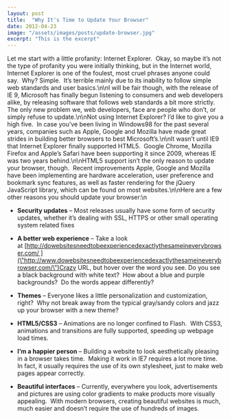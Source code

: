 ```yaml
---
layout: post
title:  "Why It's Time to Update Your Browser"
date: 2012-04-23
image: "/assets/images/posts/update-browser.jpg"
excerpt: "This is the excerpt"
---
```

Let me start with a little profanity: Internet Explorer.  Okay, so maybe it’s not the type of profanity you were initially thinking, but in the Internet world, Internet Explorer is one of the foulest, most cruel phrases anyone could say.  Why? Simple.  It’s terrible mainly due to its inability to follow simple web standards and user basics.\n\nI will be fair though, with the release of IE 9, Microsoft has finally begun listening to consumers and web developers alike, by releasing software that follows web standards a bit more strictly. The only new problem we, web developers, face are people who don’t, or simply refuse to update.\n\nNot using Internet Explorer? I’d like to give you a high five.  In case you’ve been living in Windows98 for the past several years, companies such as Apple, Google and Mozilla have made great strides in building better browsers to best Microsoft’s.\n\nIt wasn’t until IE9 that Internet Explorer finally supported HTML5.  Google Chrome, Mozilla Firefox and Apple’s Safari have been supporting it since 2009, whereas IE was two years behind.\n\nHTML5 support isn’t the only reason to update your browser, though.  Recent improvements Apple, Google and Mozilla have been implementing are hardware acceleration, user preference and bookmark sync features, as well as faster rendering for the jQuery JavaScript library, which can be found on most websites.\n\nHere are a few other reasons you should update your browser:\n

*   **Security updates** – Most releases usually have some form of security updates, whether it’s dealing with SSL, HTTPS or other small operating system related fixes

*   **A better web experience** – Take a look at [http://dowebsitesneedtobeexperiencedexactlythesameineverybrowser.com/ ](\"http://www.dowebsitesneedtobeexperiencedexactlythesameineverybrowser.com/\")Crazy URL, but hover over the word you see. Do you see a black background with white text?  How about a blue and purple backgrounds?  Do the words appear differently?

*   **Themes** – Everyone likes a little personalization and customization, right?  Why not break away from the typical gray/sandy colors and jazz up your browser with a new theme?

*   **HTML5/CSS3** – Animations are no longer confined to Flash.  With CSS3, animations and transitions are fully supported, speeding up webpage load times.

*   **I’m a happier person** – Building a website to look aesthetically pleasing in a browser takes time.  Making it work in IE7 requires a lot more time.  In fact, it usually requires the use of its own stylesheet, just to make web pages appear correctly.

*   **Beautiful interfaces** – Currently, everywhere you look, advertisements and pictures are using color gradients to make products more visually appealing.  With modern browsers, creating beautiful websites is much, much easier and doesn’t require the use of hundreds of images.